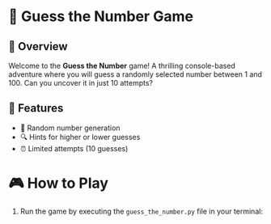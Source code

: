 # 🎉 Guess the Number Game

## 🌈 Overview

Welcome to the **Guess the Number** game! A thrilling console-based adventure where you will guess a randomly selected number between 1 and 100. Can you uncover it in just 10 attempts?

## 🌟 Features

- 🎲 Random number generation
- 🔍 Hints for higher or lower guesses
- ⏰ Limited attempts (10 guesses)

# 🎮 How to Play
1. Run the game by executing the `guess_the_number.py` file in your terminal: